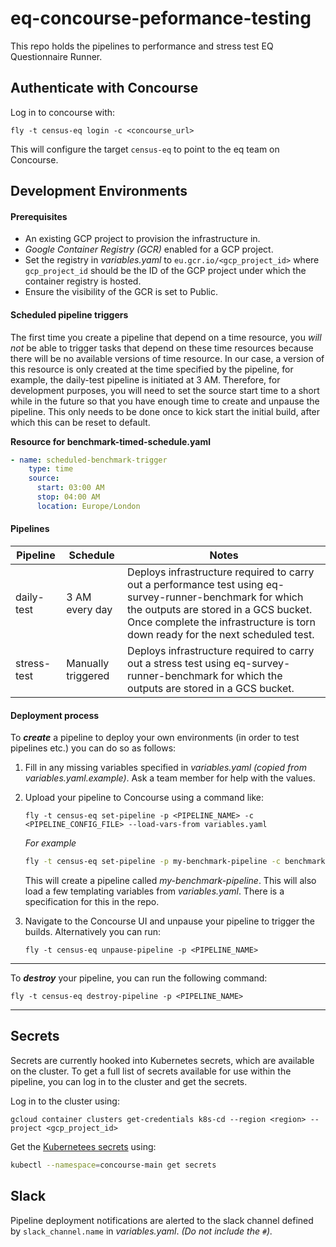 # eq-concourse-peformance-testing

This repo holds the pipelines to performance and stress test EQ Questionnaire Runner.

## Authenticate with Concourse

Log in to concourse with:

```
fly -t census-eq login -c <concourse_url>
```

This will configure the target `census-eq` to point to the eq team on Concourse.

## Development Environments

#### Prerequisites
- An existing GCP project to provision the infrastructure in.
- *Google Container Registry (GCR)* enabled for a GCP project.
- Set the registry in *variables.yaml* to `eu.gcr.io/<gcp_project_id>` where `gcp_project_id` should be the ID of the GCP project under which the container registry is hosted.
- Ensure the visibility of the GCR is set to Public.

#### Scheduled pipeline triggers
The first time you create a pipeline that depend on a time resource, you *will not* be able to trigger tasks that depend on these time resources because there will be no available versions of time resource. In our case, a version of this resource is only created at the time specified by the pipeline, for example, the daily-test pipeline is initiated at 3 AM.
Therefore, for development purposes, you will need to set the source start time to a short while in the future so that you have enough time to create and unpause the pipeline. This only needs to be done once to kick start the initial build, after which this can be reset to default.

**Resource for benchmark-timed-schedule.yaml**
```yaml
- name: scheduled-benchmark-trigger
    type: time
    source:
      start: 03:00 AM
      stop: 04:00 AM
      location: Europe/London
```

#### Pipelines

Pipeline | Schedule | Notes |
--- | --- | --- |
daily-test | 3 AM every day | Deploys infrastructure required to carry out a performance test using eq-survey-runner-benchmark for which the outputs are stored in a GCS bucket. Once complete the infrastructure is torn down ready for the next scheduled test.
stress-test | Manually triggered | Deploys infrastructure required to carry out a stress test using eq-survey-runner-benchmark for which the outputs are stored in a GCS bucket.

#### Deployment process

To ***create*** a pipeline to deploy your own environments (in order to test pipelines etc.) you can do so as follows:

1. Fill in any missing variables specified in *variables.yaml* *(copied from variables.yaml.example)*. Ask a team member for help with the values.
1. Upload your pipeline to Concourse using a command like:

    ```
    fly -t census-eq set-pipeline -p <PIPELINE_NAME> -c <PIPELINE_CONFIG_FILE> --load-vars-from variables.yaml
    ```
   *For example*
    ```bash
    fly -t census-eq set-pipeline -p my-benchmark-pipeline -c benchmark-timed-schedule.yaml --load-vars-from variables.yaml
    ```
    This will create a pipeline called *my-benchmark-pipeline*. This will also load a few templating variables from *variables.yaml*. There is a specification for this in the repo.
1. Navigate to the Concourse UI and unpause your pipeline to trigger the builds. Alternatively you can run:
    ```
    fly -t census-eq unpause-pipeline -p <PIPELINE_NAME>
    ```

---

To ***destroy*** your pipeline, you can run the following command:
```
fly -t census-eq destroy-pipeline -p <PIPELINE_NAME>
```

---

## Secrets

Secrets are currently hooked into Kubernetes secrets, which are available on the cluster. To get a full list of secrets available for use within the pipeline, you can log in to the cluster and get the secrets.

Log in to the cluster using:
```
gcloud container clusters get-credentials k8s-cd --region <region> --project <gcp_project_id>
```
Get the [Kubernetees secrets](https://kubernetes.io/docs/concepts/configuration/secret/) using:
```bash
kubectl --namespace=concourse-main get secrets
```

## Slack

Pipeline deployment notifications are alerted to the slack channel defined by `slack_channel.name` in *variables.yaml*. *(Do not include the `#`).*
